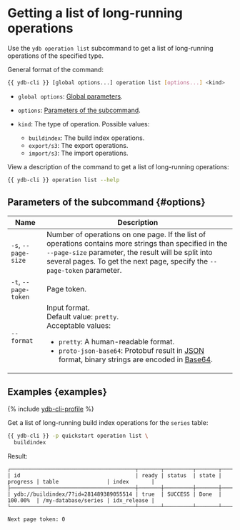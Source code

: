 # Getting a list of long-running operations

Use the `ydb operation list` subcommand to get a list of long-running operations of the specified type.

General format of the command:

```bash
{{ ydb-cli }} [global options...] operation list [options...] <kind>
```

* `global options`: [Global parameters](commands/global-options.md).
* `options`: [Parameters of the subcommand](#options).
* `kind`: The type of operation. Possible values:

  * `buildindex`: The build index operations.
  * `export/s3`: The export operations.
  * `import/s3`: The import operations.

View a description of the command to get a list of long-running operations:

```bash
{{ ydb-cli }} operation list --help
```

## Parameters of the subcommand {#options}

| Name | Description |
---|---
| `-s`, `--page-size` | Number of operations on one page. If the list of operations contains more strings than specified in the `--page-size` parameter, the result will be split into several pages. To get the next page, specify the `--page-token` parameter. |
| `-t`, `--page-token` | Page token. |
| `--format` | Input format.<br/>Default value: `pretty`.<br/>Acceptable values:<ul><li>`pretty`: A human-readable format.</li><li>`proto-json-base64`: Protobuf result in [JSON](https://en.wikipedia.org/wiki/JSON) format, binary strings are encoded in [Base64](https://en.wikipedia.org/wiki/Base64).</li></ul> |

## Examples {examples}

{% include [ydb-cli-profile](../../_includes/ydb-cli-profile.md) %}

Get a list of long-running build index operations for the `series` table:

```bash
{{ ydb-cli }} -p quickstart operation list \
  buildindex
```

Result:

```text
┌───────────────────────────────────────┬───────┬─────────┬───────┬──────────┬─────────────────────┬─────────────┐
| id                                    | ready | status  | state | progress | table               | index       |
├───────────────────────────────────────┼───────┼─────────┼───────┼──────────┼─────────────────────┼─────────────┤
| ydb://buildindex/7?id=281489389055514 | true  | SUCCESS | Done  | 100.00%  | /my-database/series | idx_release |
└───────────────────────────────────────┴───────┴─────────┴───────┴──────────┴─────────────────────┴─────────────┘

Next page token: 0
```
